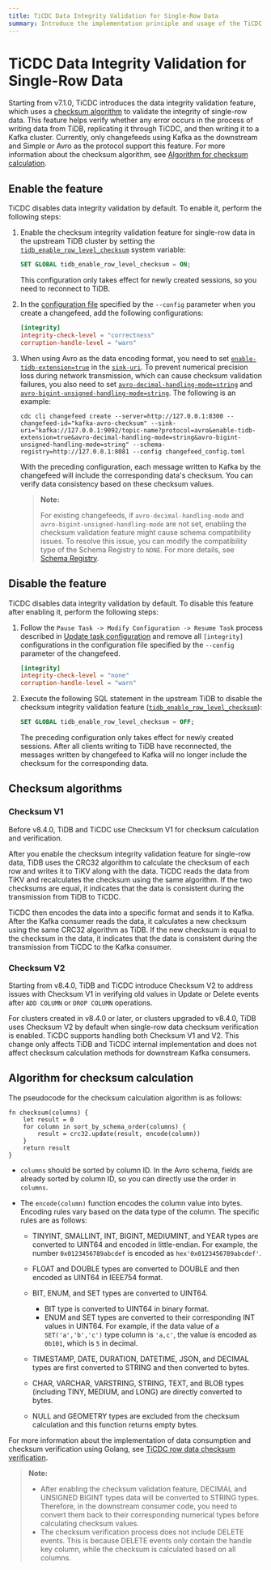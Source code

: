 ```yaml
---
title: TiCDC Data Integrity Validation for Single-Row Data
summary: Introduce the implementation principle and usage of the TiCDC data integrity validation feature.
---
```


# TiCDC Data Integrity Validation for Single-Row Data

Starting from v7.1.0, TiCDC introduces the data integrity validation feature, which uses a [checksum algorithm](#checksum-algorithms) to validate the integrity of single-row data. This feature helps verify whether any error occurs in the process of writing data from TiDB, replicating it through TiCDC, and then writing it to a Kafka cluster. Currently, only changefeeds using Kafka as the downstream and Simple or Avro as the protocol support this feature. For more information about the checksum algorithm, see [Algorithm for checksum calculation](#algorithm-for-checksum-calculation).

## Enable the feature

TiCDC disables data integrity validation by default. To enable it, perform the following steps:

1. Enable the checksum integrity validation feature for single-row data in the upstream TiDB cluster by setting the [`tidb_enable_row_level_checksum`](/system-variables.md#tidb_enable_row_level_checksum-new-in-v710) system variable:

    ```sql
    SET GLOBAL tidb_enable_row_level_checksum = ON;
    ```

    This configuration only takes effect for newly created sessions, so you need to reconnect to TiDB.

2. In the [configuration file](/ticdc/ticdc-changefeed-config.md#changefeed-configuration-parameters) specified by the `--config` parameter when you create a changefeed, add the following configurations:

    ```toml
    [integrity]
    integrity-check-level = "correctness"
    corruption-handle-level = "warn"
    ```

3. When using Avro as the data encoding format, you need to set [`enable-tidb-extension=true`](/ticdc/ticdc-sink-to-kafka.md#configure-sink-uri-for-kafka) in the [`sink-uri`](/ticdc/ticdc-sink-to-kafka.md#configure-sink-uri-for-kafka). To prevent numerical precision loss during network transmission, which can cause checksum validation failures, you also need to set [`avro-decimal-handling-mode=string`](/ticdc/ticdc-sink-to-kafka.md#configure-sink-uri-for-kafka) and [`avro-bigint-unsigned-handling-mode=string`](/ticdc/ticdc-sink-to-kafka.md#configure-sink-uri-for-kafka). The following is an example:

    ```shell
    cdc cli changefeed create --server=http://127.0.0.1:8300 --changefeed-id="kafka-avro-checksum" --sink-uri="kafka://127.0.0.1:9092/topic-name?protocol=avro&enable-tidb-extension=true&avro-decimal-handling-mode=string&avro-bigint-unsigned-handling-mode=string" --schema-registry=http://127.0.0.1:8081 --config changefeed_config.toml
    ```

    With the preceding configuration, each message written to Kafka by the changefeed will include the corresponding data's checksum. You can verify data consistency based on these checksum values.

    > **Note:**
    >
    > For existing changefeeds, if `avro-decimal-handling-mode` and `avro-bigint-unsigned-handling-mode` are not set, enabling the checksum validation feature might cause schema compatibility issues. To resolve this issue, you can modify the compatibility type of the Schema Registry to `NONE`. For more details, see [Schema Registry](https://docs.confluent.io/platform/current/schema-registry/fundamentals/avro.html#no-compatibility-checking).

## Disable the feature

TiCDC disables data integrity validation by default. To disable this feature after enabling it, perform the following steps:

1. Follow the `Pause Task -> Modify Configuration -> Resume Task` process described in [Update task configuration](/ticdc/ticdc-manage-changefeed.md#update-task-configuration) and remove all `[integrity]` configurations in the configuration file specified by the `--config` parameter of the changefeed.

    ```toml
    [integrity]
    integrity-check-level = "none"
    corruption-handle-level = "warn"
    ```

2. Execute the following SQL statement in the upstream TiDB to disable the checksum integrity validation feature ([`tidb_enable_row_level_checksum`](/system-variables.md#tidb_enable_row_level_checksum-new-in-v710)):

    ```sql
    SET GLOBAL tidb_enable_row_level_checksum = OFF;
    ```

    The preceding configuration only takes effect for newly created sessions. After all clients writing to TiDB have reconnected, the messages written by changefeed to Kafka will no longer include the checksum for the corresponding data.

## Checksum algorithms

### Checksum V1

Before v8.4.0, TiDB and TiCDC use Checksum V1 for checksum calculation and verification.

After you enable the checksum integrity validation feature for single-row data, TiDB uses the CRC32 algorithm to calculate the checksum of each row and writes it to TiKV along with the data. TiCDC reads the data from TiKV and recalculates the checksum using the same algorithm. If the two checksums are equal, it indicates that the data is consistent during the transmission from TiDB to TiCDC.

TiCDC then encodes the data into a specific format and sends it to Kafka. After the Kafka consumer reads the data, it calculates a new checksum using the same CRC32 algorithm as TiDB. If the new checksum is equal to the checksum in the data, it indicates that the data is consistent during the transmission from TiCDC to the Kafka consumer.

### Checksum V2

Starting from v8.4.0, TiDB and TiCDC introduce Checksum V2 to address issues with Checksum V1 in verifying old values in Update or Delete events after `ADD COLUMN` or `DROP COLUMN` operations.

For clusters created in v8.4.0 or later, or clusters upgraded to v8.4.0, TiDB uses Checksum V2 by default when single-row data checksum verification is enabled. TiCDC supports handling both Checksum V1 and V2. This change only affects TiDB and TiCDC internal implementation and does not affect checksum calculation methods for downstream Kafka consumers.

## Algorithm for checksum calculation

The pseudocode for the checksum calculation algorithm is as follows:

```
fn checksum(columns) {
    let result = 0
    for column in sort_by_schema_order(columns) {
        result = crc32.update(result, encode(column))
    }
    return result
}
```

* `columns` should be sorted by column ID. In the Avro schema, fields are already sorted by column ID, so you can directly use the order in `columns`.

* The `encode(column)` function encodes the column value into bytes. Encoding rules vary based on the data type of the column. The specific rules are as follows:

    * TINYINT, SMALLINT, INT, BIGINT, MEDIUMINT, and YEAR types are converted to UINT64 and encoded in little-endian. For example, the number `0x0123456789abcdef` is encoded as `hex'0x0123456789abcdef'`.
    * FLOAT and DOUBLE types are converted to DOUBLE and then encoded as UINT64 in IEEE754 format.
    * BIT, ENUM, and SET types are converted to UINT64.

        * BIT type is converted to UINT64 in binary format.
        * ENUM and SET types are converted to their corresponding INT values in UINT64. For example, if the data value of a `SET('a','b','c')` type column is `'a,c'`, the value is encoded as `0b101`, which is `5` in decimal.

    * TIMESTAMP, DATE, DURATION, DATETIME, JSON, and DECIMAL types are first converted to STRING and then converted to bytes.
    * CHAR, VARCHAR, VARSTRING, STRING, TEXT, and BLOB types (including TINY, MEDIUM, and LONG) are directly converted to bytes.
    * NULL and GEOMETRY types are excluded from the checksum calculation and this function returns empty bytes.

For more information about the implementation of data consumption and checksum verification using Golang, see [TiCDC row data checksum verification](/ticdc/ticdc-avro-checksum-verification.md).

> **Note:**
>
> - After enabling the checksum validation feature, DECIMAL and UNSIGNED BIGINT types data will be converted to STRING types. Therefore, in the downstream consumer code, you need to convert them back to their corresponding numerical types before calculating checksum values.
> - The checksum verification process does not include DELETE events. This is because DELETE events only contain the handle key column, while the checksum is calculated based on all columns.
